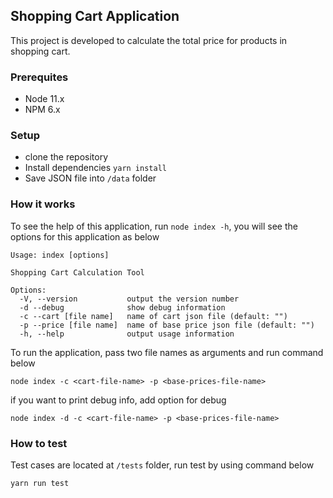 ## Shopping Cart Application
This project is developed to calculate the total price for products in shopping cart. 

### Prerequites

- Node 11.x
- NPM 6.x

### Setup 
- clone the repository
- Install dependencies `yarn install`
- Save JSON file into `/data` folder

### How it works  
To see the help of this application, run `node index -h`, you will see the options for this application as below
```$xslt
Usage: index [options]

Shopping Cart Calculation Tool

Options:
  -V, --version           output the version number
  -d --debug              show debug information
  -c --cart [file name]   name of cart json file (default: "")
  -p --price [file name]  name of base price json file (default: "")
  -h, --help              output usage information

```

To run the application, pass two file names as arguments and run command below
```$xslt
node index -c <cart-file-name> -p <base-prices-file-name>
```

if you want to print debug info, add option for debug
```$xslt
node index -d -c <cart-file-name> -p <base-prices-file-name>
```

### How to test
Test cases are located at `/tests` folder, run test by using command below 
```$xslt
yarn run test
```

